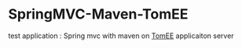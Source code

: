 # SpringMVC-Maven-TomEE
test application : Spring mvc with maven on <a href="http://tomee.apache.org/">TomEE</a> applicaiton server

